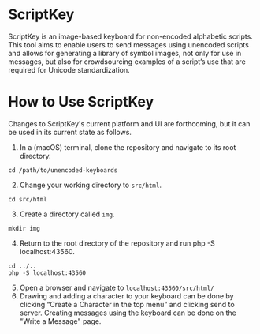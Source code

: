 # ScriptKey
ScriptKey is an image-based keyboard for non-encoded alphabetic scripts. This tool aims to enable users to send messages using unencoded scripts and allows for generating a library of symbol images, not only for use in messages, but also for crowdsourcing examples of a script’s use that are required for Unicode standardization.

# How to Use ScriptKey
Changes to ScriptKey's current platform and UI are forthcoming, but it can be used in its current state as follows.

1. In a (macOS) terminal, clone the repository and navigate to its root directory.
```
cd /path/to/unencoded-keyboards
```
2. Change your working directory to `src/html`.
```
cd src/html
```
3. Create a directory called `img`.
```
mkdir img
```
4. Return to the root directory of the repository and run php -S localhost:43560.
```
cd ../..
php -S localhost:43560
```
5. Open a browser and navigate to `localhost:43560/src/html/`
6. Drawing and adding a character to your keyboard can be done by clicking “Create a Character in the top menu” and clicking send to server. Creating messages using the keyboard can be done on the "Write a Message" page.



